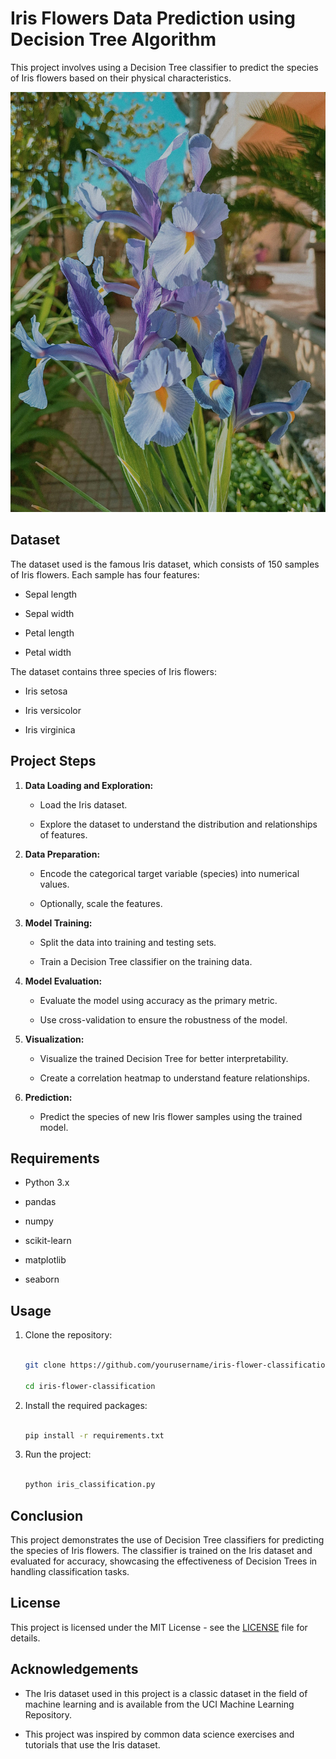 ﻿# Iris Flowers Data Prediction using Decision Tree Algorithm

This project involves using a Decision Tree classifier to predict the species of Iris flowers based on their physical characteristics.

<img src="pexels-isaiah-53-439677884-16240223.jpg" width="1000">


## Dataset

The dataset used is the famous Iris dataset, which consists of 150 samples of Iris flowers. Each sample has four features:

- Sepal length

- Sepal width

- Petal length

- Petal width

The dataset contains three species of Iris flowers:

- Iris setosa

- Iris versicolor

- Iris virginica

## Project Steps

1. **Data Loading and Exploration:**

   - Load the Iris dataset.

   - Explore the dataset to understand the distribution and relationships of features.

2. **Data Preparation:**

   - Encode the categorical target variable (species) into numerical values.

   - Optionally, scale the features.

3. **Model Training:**

   - Split the data into training and testing sets.

   - Train a Decision Tree classifier on the training data.

4. **Model Evaluation:**

   - Evaluate the model using accuracy as the primary metric.

   - Use cross-validation to ensure the robustness of the model.

5. **Visualization:**

   - Visualize the trained Decision Tree for better interpretability.

   - Create a correlation heatmap to understand feature relationships.

6. **Prediction:**

   - Predict the species of new Iris flower samples using the trained model.

## Requirements

- Python 3.x

- pandas

- numpy

- scikit-learn

- matplotlib

- seaborn

## Usage

1. Clone the repository:

   ````bash

   git clone https://github.com/yourusername/iris-flower-classification.git

   cd iris-flower-classification

   ````

2. Install the required packages:

   ````bash

   pip install -r requirements.txt

   ````

3. Run the project:

   ````bash

   python iris_classification.py

   ````

## Conclusion

This project demonstrates the use of Decision Tree classifiers for predicting the species of Iris flowers. The classifier is trained on the Iris dataset and evaluated for accuracy, showcasing the effectiveness of Decision Trees in handling classification tasks.

## License

This project is licensed under the MIT License - see the [LICENSE](LICENSE) file for details.

## Acknowledgements

- The Iris dataset used in this project is a classic dataset in the field of machine learning and is available from the UCI Machine Learning Repository.

- This project was inspired by common data science exercises and tutorials that use the Iris dataset.
